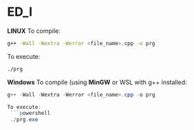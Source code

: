 # ED_I
**LINUX**
To compile:
 ```bash
 g++ -Wall -Wextra -Werror <file_name>.cpp -o prg
 ```
To execute:
 ```bash
 ./prg
 ```
**Windows**
To compile (using **MinGW** or WSL with g++ installed:
```powershell
g++ -Wall -Wextra -Werror <file_name>.cpp -o prg

To execute:
 ```powershell
 ./prg.exe
 ```
 
